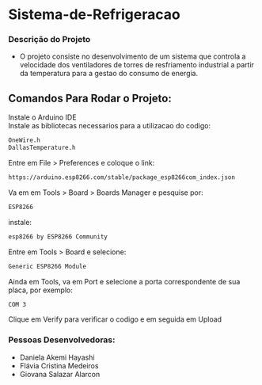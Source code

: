# Sistema-de-Refrigeracao

### Descrição do Projeto
- O projeto consiste no desenvolvimento de um sistema que controla a velocidade dos ventiladores de torres de resfriamento industrial a partir da temperatura para a gestao do consumo de energia.

## Comandos Para Rodar o Projeto:
Instale o Arduino IDE  
Instale as bibliotecas necessarios para a utilizacao do codigo:
```sh
OneWire.h
DallasTemperature.h
```
Entre em File > Preferences e coloque o link:
```sh
https://arduino.esp8266.com/stable/package_esp8266com_index.json
```
Va em em Tools > Board > Boards Manager e pesquise por:
```sh
ESP8266
```
instale:
```sh
esp8266 by ESP8266 Community
```
Entre em Tools > Board e selecione:
```sh
Generic ESP8266 Module
```
Ainda em Tools, va em Port e selecione a porta correspondente de sua placa, por exemplo:
```sh
COM 3
```
Clique em Verify para verificar o codigo e em seguida em Upload

### Pessoas Desenvolvedoras: 
- Daniela Akemi Hayashi
- Flávia Cristina Medeiros
- Giovana Salazar Alarcon

